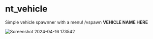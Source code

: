 # nt_vehicle

Simple vehicle spawnner with a menu!
/vspawn **VEHICLE NAME HERE**

![Screenshot 2024-04-16 173542](https://github.com/npxkiwi/nt_vehicle/assets/151445483/3973d3fa-342e-48ab-8107-70f66a698e58)
